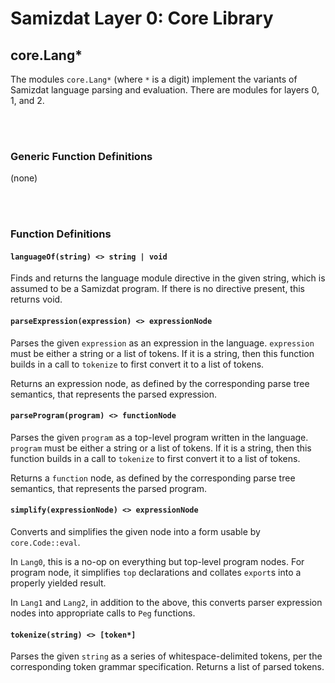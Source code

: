 Samizdat Layer 0: Core Library
==============================

core.Lang*
----------

The modules `core.Lang*` (where `*` is a digit) implement the variants
of Samizdat language parsing and evaluation. There are modules for
layers 0, 1, and 2.

<br><br>
### Generic Function Definitions

(none)


<br><br>
### Function Definitions

#### `languageOf(string) <> string | void`

Finds and returns the language module directive in the given string,
which is assumed to be a Samizdat program. If there is no directive
present, this returns void.

#### `parseExpression(expression) <> expressionNode`

Parses the given `expression` as an expression in the language.
`expression` must be either a string or a list of tokens. If it is a string,
then this function builds in a call to `tokenize` to first convert it
to a list of tokens.

Returns an expression node, as defined by the corresponding parse tree
semantics, that represents the parsed expression.

#### `parseProgram(program) <> functionNode`

Parses the given `program` as a top-level program written in the language.
`program` must be either a string or a list of tokens. If it is a string,
then this function builds in a call to `tokenize` to first convert it to a
list of tokens.

Returns a `function` node, as defined by the corresponding parse tree
semantics, that represents the parsed program.

#### `simplify(expressionNode) <> expressionNode`

Converts and simplifies the given node into a form usable by
`core.Code::eval`.

In `Lang0`, this is a no-op on everything but top-level program nodes.
For program node, it simplifies `top` declarations and collates `export`s
into a properly yielded result.

In `Lang1` and `Lang2`, in addition to the above, this converts parser
expression nodes into appropriate calls to `Peg` functions.

#### `tokenize(string) <> [token*]`

Parses the given `string` as a series of whitespace-delimited tokens, per the
corresponding token grammar specification. Returns a list of parsed tokens.
